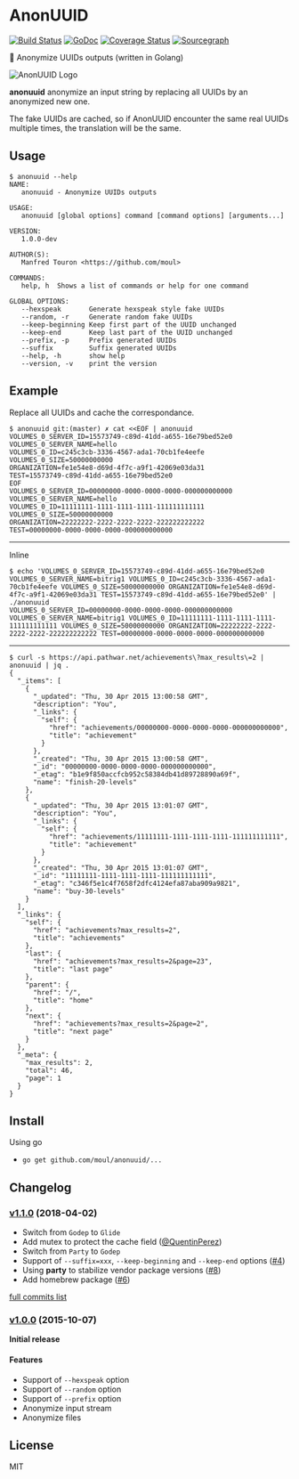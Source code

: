 # AnonUUID

[![Build Status](https://travis-ci.org/moul/anonuuid.svg)](https://travis-ci.org/moul/anonuuid)
[![GoDoc](https://godoc.org/github.com/moul/anonuuid?status.svg)](https://godoc.org/github.com/moul/anonuuid)
[![Coverage Status](https://coveralls.io/repos/moul/anonuuid/badge.svg?branch=master&service=github)](https://coveralls.io/github/moul/anonuuid?branch=master)
[![Sourcegraph](https://sourcegraph.com/github.com/moul/anonuuid/-/badge.svg)](https://sourcegraph.com/github.com/moul/anonuuid?badge)


:wrench: Anonymize UUIDs outputs (written in Golang)

![AnonUUID Logo](https://raw.githubusercontent.com/moul/anonuuid/master/assets/anonuuid.png)

**anonuuid** anonymize an input string by replacing all UUIDs by an anonymized
new one.

The fake UUIDs are cached, so if AnonUUID encounter the same real UUIDs multiple
times, the translation will be the same.

## Usage

```console
$ anonuuid --help
NAME:
   anonuuid - Anonymize UUIDs outputs

USAGE:
   anonuuid [global options] command [command options] [arguments...]

VERSION:
   1.0.0-dev

AUTHOR(S):
   Manfred Touron <https://github.com/moul>

COMMANDS:
   help, h	Shows a list of commands or help for one command

GLOBAL OPTIONS:
   --hexspeak		Generate hexspeak style fake UUIDs
   --random, -r		Generate random fake UUIDs
   --keep-beginning	Keep first part of the UUID unchanged
   --keep-end		Keep last part of the UUID unchanged
   --prefix, -p 	Prefix generated UUIDs
   --suffix 		Suffix generated UUIDs
   --help, -h		show help
   --version, -v	print the version
   ```

## Example

Replace all UUIDs and cache the correspondance.

```command
$ anonuuid git:(master) ✗ cat <<EOF | anonuuid
VOLUMES_0_SERVER_ID=15573749-c89d-41dd-a655-16e79bed52e0
VOLUMES_0_SERVER_NAME=hello
VOLUMES_0_ID=c245c3cb-3336-4567-ada1-70cb1fe4eefe
VOLUMES_0_SIZE=50000000000
ORGANIZATION=fe1e54e8-d69d-4f7c-a9f1-42069e03da31
TEST=15573749-c89d-41dd-a655-16e79bed52e0
EOF
VOLUMES_0_SERVER_ID=00000000-0000-0000-0000-000000000000
VOLUMES_0_SERVER_NAME=hello
VOLUMES_0_ID=11111111-1111-1111-1111-111111111111
VOLUMES_0_SIZE=50000000000
ORGANIZATION=22222222-2222-2222-2222-222222222222
TEST=00000000-0000-0000-0000-000000000000
```

---

Inline

```command
$ echo 'VOLUMES_0_SERVER_ID=15573749-c89d-41dd-a655-16e79bed52e0 VOLUMES_0_SERVER_NAME=bitrig1 VOLUMES_0_ID=c245c3cb-3336-4567-ada1-70cb1fe4eefe VOLUMES_0_SIZE=50000000000 ORGANIZATION=fe1e54e8-d69d-4f7c-a9f1-42069e03da31 TEST=15573749-c89d-41dd-a655-16e79bed52e0' | ./anonuuid
VOLUMES_0_SERVER_ID=00000000-0000-0000-0000-000000000000 VOLUMES_0_SERVER_NAME=bitrig1 VOLUMES_0_ID=11111111-1111-1111-1111-111111111111 VOLUMES_0_SIZE=50000000000 ORGANIZATION=22222222-2222-2222-2222-222222222222 TEST=00000000-0000-0000-0000-000000000000
```

---

```command
$ curl -s https://api.pathwar.net/achievements\?max_results\=2 | anonuuid | jq .
{
  "_items": [
    {
      "_updated": "Thu, 30 Apr 2015 13:00:58 GMT",
      "description": "You",
      "_links": {
        "self": {
          "href": "achievements/00000000-0000-0000-0000-000000000000",
          "title": "achievement"
        }
      },
      "_created": "Thu, 30 Apr 2015 13:00:58 GMT",
      "_id": "00000000-0000-0000-0000-000000000000",
      "_etag": "b1e9f850accfcb952c58384db41d89728890a69f",
      "name": "finish-20-levels"
    },
    {
      "_updated": "Thu, 30 Apr 2015 13:01:07 GMT",
      "description": "You",
      "_links": {
        "self": {
          "href": "achievements/11111111-1111-1111-1111-111111111111",
          "title": "achievement"
        }
      },
      "_created": "Thu, 30 Apr 2015 13:01:07 GMT",
      "_id": "11111111-1111-1111-1111-111111111111",
      "_etag": "c346f5e1c4f7658f2dfc4124efa87aba909a9821",
      "name": "buy-30-levels"
    }
  ],
  "_links": {
    "self": {
      "href": "achievements?max_results=2",
      "title": "achievements"
    },
    "last": {
      "href": "achievements?max_results=2&page=23",
      "title": "last page"
    },
    "parent": {
      "href": "/",
      "title": "home"
    },
    "next": {
      "href": "achievements?max_results=2&page=2",
      "title": "next page"
    }
  },
  "_meta": {
    "max_results": 2,
    "total": 46,
    "page": 1
  }
}
```

## Install

Using go

- `go get github.com/moul/anonuuid/...`

## Changelog

### [v1.1.0](https://github.com/moul/anonuuid/releases/tag/v1.1.0) (2018-04-02)

* Switch from `Godep` to `Glide`
* Add mutex to protect the cache field ([@QuentinPerez](https://github.com/QuentinPerez))
* Switch from `Party` to `Godep`
* Support of `--suffix=xxx`, `--keep-beginning` and `--keep-end` options ([#4](https://github.com/moul/anonuuid/issues/4))
* Using **party** to stabilize vendor package versions ([#8](https://github.com/moul/anonuuid/issues/8))
* Add homebrew package ([#6](https://github.com/moul/anonuuid/issues/6))

[full commits list](https://github.com/moul/anonuuid/compare/v1.0.0...master)

### [v1.0.0](https://github.com/moul/anonuuid/releases/tag/v1.0.0) (2015-10-07)

**Initial release**

#### Features

* Support of `--hexspeak` option
* Support of `--random` option
* Support of `--prefix` option
* Anonymize input stream
* Anonymize files

## License

MIT
